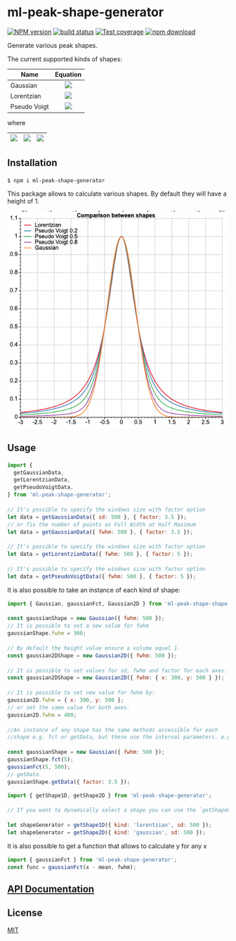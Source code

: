 # ml-peak-shape-generator

[![NPM version][npm-image]][npm-url]
[![build status][ci-image]][ci-url]
[![Test coverage][codecov-image]][codecov-url]
[![npm download][download-image]][download-url]

Generate various peak shapes.

The current supported kinds of shapes:

| Name         |                                                                                                                           Equation                                                                                                                            |
| ------------ | :-----------------------------------------------------------------------------------------------------------------------------------------------------------------------------------------------------------------------------------------------------------: |
| Gaussian     |                                                          <img src="https://tex.cheminfo.org/?tex=y%5Ccdot%20exp%5Cleft%5B-%5Cfrac%7B1%7D%7B2%7D%5Cfrac%7B%5Cdelta%7D%7B%5Csigma%5E2%7D%5Cright%5D"/>                                                          |
| Lorentzian   |                                                                       <img src="https://tex.cheminfo.org/?tex=y%5Ccdot%5Cfrac%7B%5Comega%5E2%7D%7B4%5Cdelta%20%2B%20%5Comega%5E2%7D"/>                                                                        |
| Pseudo Voigt | <img src="https://tex.cheminfo.org/?tex=y%20%5Ccdot%5Cleft%5Bx_g%5Ccdot%20exp%5Cleft%5B-%5Cfrac%7B1%7D%7B2%7D%5Cfrac%7B%5Cdelta%7D%7B%5Csigma%5E2%7D%5Cright%5D%20%2B%20x_l%5Ccdot%5Cfrac%7B%5Comega%5E2%7D%7B4%5Cdelta%20%2B%20%5Comega%5E2%7D%5Cright%5D"/> |

where

| <img src="https://tex.cheminfo.org/?tex=%5Cdelta%20%3D%20%5Cleft(t%20-%20x%5Cright)%5E2%0A"/> | <img src="https://tex.cheminfo.org/?tex=%5Csigma%20%3D%20%5Cfrac%7BFWHM%7D%7B2%5Csqrt%7B2%20%5Ccdot%20ln(2)%7D%7D"/> | <img src="https://tex.cheminfo.org/?tex=%5Comega%20%3D%20FWHM"/> |
| --------------------------------------------------------------------------------------------- | :------------------------------------------------------------------------------------------------------------------: | :--------------------------------------------------------------- |

## Installation

`$ npm i ml-peak-shape-generator`

This package allows to calculate various shapes. By default they will have a height of 1.

![demo.png](demo.png)

## Usage

```js
import {
  getGaussianData,
  getLorentzianData,
  getPseudoVoigtData,
} from 'ml-peak-shape-generator';

// It's possible to specify the windows size with factor option
let data = getGaussianData({ sd: 500 }, { factor: 3.5 });
// or fix the number of points as Full Width at Half Maximum
let data = getGaussianData({ fwhm: 500 }, { factor: 3.5 });

// It's possible to specify the windows size with factor option
let data = getLorentzianData({ fwhm: 500 }, { factor: 5 });

// It's possible to specify the windows size with factor option
let data = getPseudoVoigtData({ fwhm: 500 }, { factor: 5 });
```

It is also possible to take an instance of each kind of shape:

```js
import { Gaussian, gaussianFct, Gaussian2D } from 'ml-peak-shape-shape';

const gaussianShape = new Gaussian({ fwhm: 500 });
// It is possible to set a new value for fwhm
gaussianShape.fwhm = 300;

// By default the height value ensure a volume equal 1.
const gaussian2DShape = new Gaussian2D({ fwhm: 500 });

// It is possible to set values for sd, fwhm and factor for each axes.
const gaussian2DShape = new Gaussian2D({ fwhm: { x: 300, y: 500 } });

// It is possible to set new value for fwhm by:
gaussian2D.fwhm = { x: 300, y: 500 };
// or set the same value for both axes.
gaussian2D.fwhm = 400;

//An instance of any shape has the same methods accessible for each
//shape e.g. fct or getData, but these use the internal parameters. e.g:

const gaussianShape = new Gaussian({ fwhm: 500 });
gaussianShape.fct(5);
gaussianFct(5, 500);
// getData
gaussianShape.getData({ factor: 3.5 });
```

```js
import { getShape1D, getShape2D } from 'ml-peak-shape-generator';

// If you want to dynamically select a shape you can use the `getShapeGenerator` method. It returns a instance of required kind of shape.

let shapeGenerator = getShape1D({ kind: 'lorentzian', sd: 500 });
let shapeGenerator = getShape2D({ kind: 'gaussian', sd: 500 });
```

It is also possible to get a function that allows to calculate y for any x

```js
import { gaussianFct } from 'ml-peak-shape-generator';
const func = gaussianFct(x - mean, fwhm);
```

## [API Documentation](https://mljs.github.io/peak-shape-generator/)

## License

[MIT](./LICENSE)

[npm-image]: https://img.shields.io/npm/v/ml-peak-shape-generator.svg
[npm-url]: https://www.npmjs.com/package/ml-peak-shape-generator
[ci-image]: https://github.com/mljs/peak-shape-generator/workflows/Node.js%20CI/badge.svg?branch=main
[ci-url]: https://github.com/mljs/peak-shape-generator/actions?query=workflow%3A%22Node.js+CI%22
[codecov-image]: https://img.shields.io/codecov/c/github/mljs/peak-shape-generator.svg
[codecov-url]: https://codecov.io/gh/mljs/peak-shape-generator
[download-image]: https://img.shields.io/npm/dm/ml-peak-shape-generator.svg
[download-url]: https://www.npmjs.com/package/ml-peak-shape-generator
